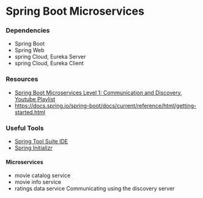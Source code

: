 # Spring Boot Microservices


### Dependencies
- Spring Boot
- Spring Web
- spring Cloud, Eureka Server
- spring Cloud, Eureka Client


### Resources
- [Spring Boot Microservices Level 1: Communication and Discovery, Youtube Playlist](https://www.youtube.com/playlist?list=PLqq-6Pq4lTTZSKAFG6aCDVDP86Qx4lNas)
- https://docs.spring.io/spring-boot/docs/current/reference/html/getting-started.html


### Useful Tools
- [Spring Tool Suite IDE](https://spring.io/tools)
- [Spring Initializr](https://start.spring.io/)

#### Microservices 
- movie catalog service
- movie info service
- ratings data service
Communicating using the discovery server